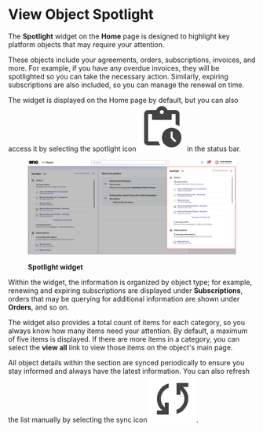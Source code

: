 # View Object Spotlight

The **Spotlight** widget on the **Home** page is designed to highlight key platform objects that may require your attention.&#x20;

These objects include your agreements, orders, subscriptions, invoices, and more.  For example, if you have any overdue invoices, they will be spotlighted so you can take the necessary action. Similarly, expiring subscriptions are also included, so you can manage the renewal on time.&#x20;

The widget is displayed on the Home page by default, but you can also access it by selecting the spotlight icon <img src="../../../.gitbook/assets/icon_pending_actions.png" alt="" data-size="line"> in the status bar.

<figure><img src="../../../.gitbook/assets/spotlight.png" alt=""><figcaption><p><strong>Spotlight widget</strong></p></figcaption></figure>

Within the widget, the information is organized by object type; for example, renewing and expiring subscriptions are displayed under **Subscriptions**, orders that may be querying for additional information are shown under **Orders**, and so on.&#x20;

The widget also provides a total count of items for each category, so you always know how many items need your attention. By default, a maximum of five items is displayed. If there are more items in a category, you can select the **view all** link to view those items on the object's main page.

All object details within the section are synced periodically to ensure you stay informed and always have the latest information. You can also refresh the list manually by selecting the sync icon <img src="../../../.gitbook/assets/icon_sync.png" alt="" data-size="line">.
